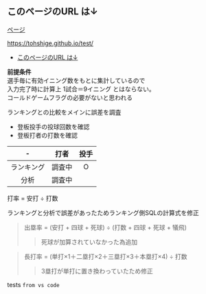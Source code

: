 ## このページのURL は↓
[ページ](https://tohshige.github.io/test/)

https://tohshige.github.io/test/
<!-- TOC -->

- [このページのURL は↓](#%E3%81%93%E3%81%AE%E3%83%9A%E3%83%BC%E3%82%B8%E3%81%AEurl-%E3%81%AF%E2%86%93)

<!-- /TOC -->

**前提条件**  
選手毎に有効イニング数をもとに集計しているので  
入力完了時に計算上 1試合＝9イニング とはならない。  
コールドゲームフラグの必要がないと思われる  

ランキングとの比較をメインに誤差を調査  
- 登板投手の投球回数を確認  
- 登板打者の打数を確認  

| -     | 打者  | 投手  |
|:-------:|:-----:|:-----:|
| ランキング | 調査中   | O   |
| 分析    |  調査中   |     |


打率 = 安打 ÷ 打数

ランキングと分析で誤差があったためランキング側SQLの計算式を修正
> 出塁率 = (安打 + 四球 + 死球) ÷ (打数 + 四球 + 死球 + 犠飛) 
>> 死球が加算されていなかった為追加

> 長打率 = (単打×1＋二塁打×2＋三塁打×3＋本塁打×4)  ÷ 打数
>> 3塁打が単打に置き換わっていたため修正

tests
`from vs code`
